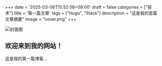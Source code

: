 +++
date = '2025-03-06T15:52:58+08:00'
draft = false
categories = ["技术"]
title = '第一篇文章'
tags = ["Hugo", "Stack"]
description = "这是我的首篇文章摘要"
image = "cover.png"
+++

![封面图](/images/cover.png)
## 欢迎来到我的网站！
这是我的第一篇博客...